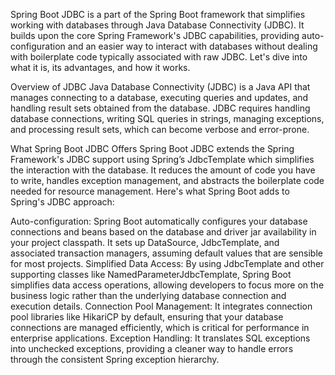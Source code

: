 Spring Boot JDBC is a part of the Spring Boot framework that simplifies working with databases through Java Database Connectivity (JDBC). It builds upon the core Spring Framework's JDBC capabilities, providing auto-configuration and an easier way to interact with databases without dealing with boilerplate code typically associated with raw JDBC. Let's dive into what it is, its advantages, and how it works.

Overview of JDBC
Java Database Connectivity (JDBC) is a Java API that manages connecting to a database, executing queries and updates, and handling result sets obtained from the database. JDBC requires handling database connections, writing SQL queries in strings, managing exceptions, and processing result sets, which can become verbose and error-prone.

What Spring Boot JDBC Offers
Spring Boot JDBC extends the Spring Framework's JDBC support using Spring’s JdbcTemplate which simplifies the interaction with the database. It reduces the amount of code you have to write, handles exception management, and abstracts the boilerplate code needed for resource management. Here's what Spring Boot adds to Spring's JDBC approach:

Auto-configuration: Spring Boot automatically configures your database connections and beans based on the database and driver jar availability in your project classpath. It sets up DataSource, JdbcTemplate, and associated transaction managers, assuming default values that are sensible for most projects.
Simplified Data Access: By using JdbcTemplate and other supporting classes like NamedParameterJdbcTemplate, Spring Boot simplifies data access operations, allowing developers to focus more on the business logic rather than the underlying database connection and execution details.
Connection Pool Management: It integrates connection pool libraries like HikariCP by default, ensuring that your database connections are managed efficiently, which is critical for performance in enterprise applications.
Exception Handling: It translates SQL exceptions into unchecked exceptions, providing a cleaner way to handle errors through the consistent Spring exception hierarchy.
